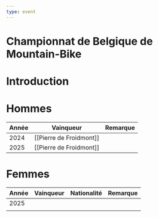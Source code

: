 ```yaml
---
type: event
---
```


# Championnat de Belgique de Mountain-Bike

# Introduction

# Hommes

| Année | Vainqueur               | Remarque |
| ----- | ----------------------- | -------- |
| 2024  | [[Pierre de Froidmont]] |          |
| 2025  | [[Pierre de Froidmont]] |          |
# Femmes

| Année | Vainqueur | Nationalité | Remarque |
| ----- | --------- | ----------- | -------- |
| 2025  |           |             |          |
|       |           |             |          |
